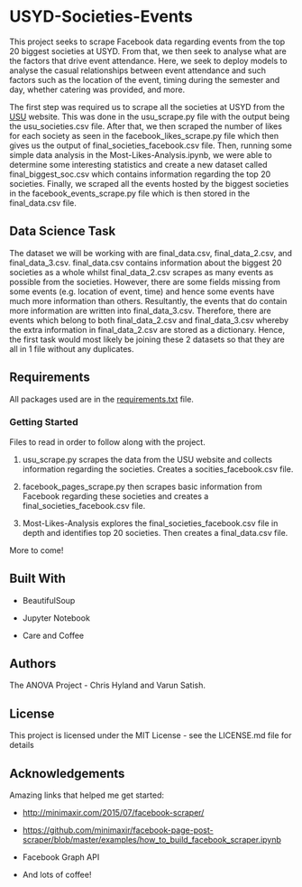 # USYD-Societies-Events

This project seeks to scrape Facebook data regarding events from the top 20 biggest societies at USYD. From that, we then seek to analyse what are the factors that drive event attendance. Here, we seek to deploy models to analyse the casual relationships between event attendance and such factors such as the location of the event, timing during the semester and day, whether catering was provided, and more.

The first step was required us to scrape all the societies at USYD from the [USU](http://www.usu.edu.au/Clubs-Societies.aspx) website. This was done in the usu_scrape.py file with the output being the usu_societies.csv file. After that, we then scraped the number of likes for each society as seen in the facebook_likes_scrape.py file which then gives us the output of final_societies_facebook.csv file. Then, running some simple data analysis in the Most-Likes-Analysis.ipynb, we were able to determine some interesting statistics and create a new dataset called final_biggest_soc.csv which contains information regarding the top 20 societies. Finally, we scraped all the events hosted by the biggest societies in the facebook_events_scrape.py file which is then stored in the final_data.csv file.


## Data Science Task

The dataset we will be working with are final_data.csv, final_data_2.csv, and final_data_3.csv. final_data.csv contains information about the biggest 20 societies as a whole whilst final_data_2.csv scrapes as many events as possible from the societies. However, there are some fields missing from some events (e.g. location of event, time) and hence some events have much more information than others. Resultantly, the events that do contain more information are written into final_data_3.csv. Therefore, there are events which belong to both final_data_2.csv and final_data_3.csv whereby the extra information in final_data_2.csv are stored as a dictionary. Hence, the first task would most likely be joining these 2 datasets so that they are all in 1 file without any duplicates.

## Requirements

All packages used are in the [requirements.txt](https://github.com/chrishyland/USYD-Societies-Events/blob/master/requirements.txt) file.

### Getting Started

 Files to read in order to follow along with the project.

1) usu_scrape.py scrapes the data from the USU website and collects information regarding the societies. Creates a socities_facebook.csv file.

2) facebook_pages_scrape.py then scrapes basic information from Facebook regarding these societies and creates a final_societies_facebook.csv file.

3) Most-Likes-Analysis explores the final_societies_facebook.csv file in depth and identifies top 20 societies. Then creates a final_data.csv file.

More to come!

## Built With

* BeautifulSoup

* Jupyter Notebook

* Care and Coffee

## Authors

The ANOVA Project - Chris Hyland and Varun Satish.

## License

This project is licensed under the MIT License - see the LICENSE.md file for details

## Acknowledgements

Amazing links that helped me get started:

* http://minimaxir.com/2015/07/facebook-scraper/

* https://github.com/minimaxir/facebook-page-post-scraper/blob/master/examples/how_to_build_facebook_scraper.ipynb

* Facebook Graph API

* And lots of coffee!
